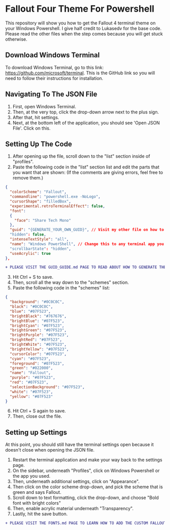 # Fallout Four Theme For Powershell
This repository will show you how to get the Fallout 4 terminal theme on your Windows Powershell. I give half credit to Lukasedv for the base code. Please read the other files when the step comes because you will get stuck otherwise.

## Download Windows Terminal
To download Windows Terminal, go to this link: https://github.com/microsoft/terminal.
This is the GitHub link so you will need to follow their instructions for installation.

## Navigating To The JSON File
1. First, open Windows Terminal.
2. Then, at the very top, click the drop-down arrow next to the plus sign.
3. After that, hit settings.
4. Next, at the bottom left of the application, you should see 'Open JSON File'. Click on this.

## Setting Up The Code
1. After opening up the file, scroll down to the "list" section inside of "profiles".
2. Paste the following code in the "list" section list and edit the parts that you want that are shown: (If the comments are giving errors, feel free to remove them.)

```json
{
  "colorScheme": "Fallout",
  "commandline": "powershell.exe -NoLogo",
  "cursorShape": "filledBox",
  "experimental.retroTerminalEffect": false,
  "font": 
  {
    "face": "Share Tech Mono"
  },
  "guid": "{GENERATE_YOUR_OWN_GUID}", // Visit my other file on how to do this or go to:
  "hidden": false,
  "intenseTextStyle": "all",
  "name": "Windows PowerShell", // Change this to any terminal app you want. For example: Windows Command Prompt
  "scrollbarState": "hidden",
  "useAcrylic": true
},
```
```diff
+ PLEASE VISIT THE GUID_GUIDE.md PAGE TO READ ABOUT HOW TO GENERATE THE GUID.
```
3. Hit Ctrl + S to save.
4. Then, scroll all the way down to the "schemes" section.
5. Paste the following code in the "schemes" list:

```json
{
  "background": "#0C0C0C",
  "black": "#0C0C0C",
  "blue": "#07F523",
  "brightBlack": "#767676",
  "brightBlue": "#07F523",
  "brightCyan": "#07F523",
  "brightGreen": "#07F523",
  "brightPurple": "#07F523",
  "brightRed": "#07F523",
  "brightWhite": "#07F523",
  "brightYellow": "#07F523",
  "cursorColor": "#07F523",
  "cyan": "#07F523",
  "foreground": "#07F523",
  "green": "#022000",
  "name": "Fallout",
  "purple": "#07F523",
  "red": "#07F523",
  "selectionBackground": "#07F523",
  "white": "#07F523",
  "yellow": "#07F523"
}
```
6. Hit Ctrl + S again to save.
7. Then, close out the file.

## Setting up Settings
At this point, you should still have the terminal settings open because it doesn't close when opening the JSON file.
1. Restart the terminal application and make your way back to the settings page.
3. On the sidebar, underneath "Profiles", click on Windows Powershell or the app you used.
4. Then, underneath additional settings, click on "Appearance".
5. Then click on the color scheme drop-down, and pick the scheme that is green and says Fallout.
6. Scroll down to text formatting, click the drop-down, and choose "Bold font with bright colors"
7. Then, enable acrylic material underneath "Transparency".
8. Lastly, hit the save button.
```diff
+ PLEASE VISIT THE FONTS.md PAGE TO LEARN HOW TO ADD THE CUSTOM FALLOUT 4 FONT.
```


